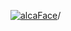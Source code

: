 [![alcaFace](https://camo.githubusercontent.com/2ee094c4af74cb0ec2e19388fccfb809837623e3/68747470733a2f2f7374617469632d63646e2e6a74766e772e6e65742f656d6f7469636f6e732f76312f3332383632362f312e30)](https://twitch.tv/Alca)/

<!--
# My "Popular" CodePens

<table>
	<tr>
		<th></th>
		<th>Title</th>
		<th>Last updated</th>
	</tr>
	<tr>
		<td><a href="https://codepen.io/Alca/pen/LYrYaEz" rel="nofollow"><img src="https://codepen.io/alca/pen/LYrYaEz/image/default.png" width="100" height="56.25"></a></td>
		<td><a href="https://codepen.io/Alca/pen/LYrYaEz" rel="nofollow">A Pen by Jacob Foster</a></td>
		<td>Oct 26, 2022</td>
	</tr>
	<tr>
		<td><a href="https://codepen.io/Alca/pen/oNyNLrV" rel="nofollow"><img src="https://codepen.io/alca/pen/oNyNLrV/image/default.png" width="100" height="56.25"></a></td>
		<td><a href="https://codepen.io/Alca/pen/oNyNLrV" rel="nofollow">A Pen by Jacob Foster</a></td>
		<td>Oct 25, 2022</td>
	</tr>
	<tr>
		<td><a href="https://codepen.io/Alca/pen/jOKNxXv" rel="nofollow"><img src="https://codepen.io/alca/pen/jOKNxXv/image/default.png" width="100" height="56.25"></a></td>
		<td><a href="https://codepen.io/Alca/pen/jOKNxXv" rel="nofollow">A Pen by Jacob Foster</a></td>
		<td>Oct 24, 2022</td>
	</tr>
	<tr>
		<td><a href="https://codepen.io/Alca/pen/abGxNXx" rel="nofollow"><img src="https://codepen.io/alca/pen/abGxNXx/image/default.png" width="100" height="56.25"></a></td>
		<td><a href="https://codepen.io/Alca/pen/abGxNXx" rel="nofollow">A Pen by Jacob Foster</a></td>
		<td>Oct 17, 2022</td>
	</tr>
	<tr>
		<td><a href="https://codepen.io/Alca/pen/MWGxLWv" rel="nofollow"><img src="https://codepen.io/alca/pen/MWGxLWv/image/default.png" width="100" height="56.25"></a></td>
		<td><a href="https://codepen.io/Alca/pen/MWGxLWv" rel="nofollow">A Pen by Jacob Foster</a></td>
		<td>Oct 16, 2022</td>
	</tr>
	<tr>
		<td><a href="https://codepen.io/Alca/pen/mdLaKyr" rel="nofollow"><img src="https://codepen.io/alca/pen/mdLaKyr/image/default.png" width="100" height="56.25"></a></td>
		<td><a href="https://codepen.io/Alca/pen/mdLaKyr" rel="nofollow">A Pen by Jacob Foster</a></td>
		<td>Oct 19, 2022</td>
	</tr>
	<tr>
		<td><a href="https://codepen.io/Alca/pen/WNJaRZx" rel="nofollow"><img src="https://codepen.io/alca/pen/WNJaRZx/image/default.png" width="100" height="56.25"></a></td>
		<td><a href="https://codepen.io/Alca/pen/WNJaRZx" rel="nofollow">A Pen by Jacob Foster</a></td>
		<td>Oct 8, 2022</td>
	</tr>
	<tr>
		<td><a href="https://codepen.io/Alca/pen/WNJKPgQ" rel="nofollow"><img src="https://codepen.io/alca/pen/WNJKPgQ/image/default.png" width="100" height="56.25"></a></td>
		<td><a href="https://codepen.io/Alca/pen/WNJKPgQ" rel="nofollow">A Pen by Jacob Foster</a></td>
		<td>Oct 6, 2022</td>
	</tr>
	<tr>
		<td><a href="https://codepen.io/Alca/pen/GRdBZWe" rel="nofollow"><img src="https://codepen.io/alca/pen/GRdBZWe/image/default.png" width="100" height="56.25"></a></td>
		<td><a href="https://codepen.io/Alca/pen/GRdBZWe" rel="nofollow">A Pen by Jacob Foster</a></td>
		<td>Oct 6, 2022</td>
	</tr>
	<tr>
		<td><a href="https://codepen.io/Alca/pen/vYjjbqO" rel="nofollow"><img src="https://codepen.io/alca/pen/vYjjbqO/image/default.png" width="100" height="56.25"></a></td>
		<td><a href="https://codepen.io/Alca/pen/vYjjbqO" rel="nofollow">A Pen by Jacob Foster</a></td>
		<td>Oct 6, 2022</td>
	</tr>
</table>

---

###### Last updated: Thu, 27 Oct 2022 05:10:02 GMT
-->
